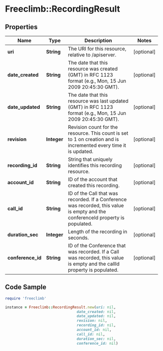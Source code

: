 # Freeclimb::RecordingResult

## Properties

Name | Type | Description | Notes
------------ | ------------- | ------------- | -------------
**uri** | **String** | The URI for this resource, relative to /apiserver. | [optional] 
**date_created** | **String** | The date that this resource was created (GMT) in RFC 1123 format (e.g., Mon, 15 Jun 2009 20:45:30 GMT). | [optional] 
**date_updated** | **String** | The date that this resource was last updated (GMT) in RFC 1123 format (e.g., Mon, 15 Jun 2009 20:45:30 GMT). | [optional] 
**revision** | **Integer** | Revision count for the resource. This count is set to 1 on creation and is incremented every time it is updated. | [optional] 
**recording_id** | **String** | String that uniquely identifies this recording resource. | [optional] 
**account_id** | **String** | ID of the account that created this recording. | [optional] 
**call_id** | **String** | ID of the Call that was recorded. If a Conference was recorded, this value is empty and the conferenceId property is populated. | [optional] 
**duration_sec** | **Integer** | Length of the recording in seconds. | [optional] 
**conference_id** | **String** | ID of the Conference that was recorded. If a Call was recorded, this value is empty and the callId property is populated. | [optional] 

## Code Sample

```ruby
require 'freeclimb'

instance = Freeclimb::RecordingResult.new(uri: nil,
                                 date_created: nil,
                                 date_updated: nil,
                                 revision: nil,
                                 recording_id: nil,
                                 account_id: nil,
                                 call_id: nil,
                                 duration_sec: nil,
                                 conference_id: nil)
```


